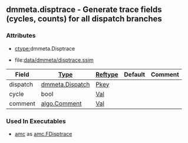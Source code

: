 ## dmmeta.disptrace - Generate trace fields (cycles, counts) for all dispatch branches


### Attributes
<a href="#attributes"></a>
<!-- dev.mdmark  mdmark:MDSECTION  state:BEG_AUTO  param:Attributes -->
* [ctype:](/txt/ssimdb/dmmeta/ctype.md)dmmeta.Disptrace

* file:[data/dmmeta/disptrace.ssim](/data/dmmeta/disptrace.ssim)

|Field|[Type](/txt/ssimdb/dmmeta/ctype.md)|[Reftype](/txt/ssimdb/dmmeta/reftype.md)|Default|Comment|
|---|---|---|---|---|
|dispatch|[dmmeta.Dispatch](/txt/ssimdb/dmmeta/dispatch.md)|[Pkey](/txt/exe/amc/reftypes.md#pkey)|||
|cycle|bool|[Val](/txt/exe/amc/reftypes.md#val)|||
|comment|[algo.Comment](/txt/protocol/algo/Comment.md)|[Val](/txt/exe/amc/reftypes.md#val)|||

<!-- dev.mdmark  mdmark:MDSECTION  state:END_AUTO  param:Attributes -->

### Used In Executables
<a href="#used-in-executables"></a>
<!-- dev.mdmark  mdmark:MDSECTION  state:BEG_AUTO  param:ImdbUses -->

* [amc](/txt/exe/amc/internals.md) as [amc.FDisptrace](/txt/exe/amc/internals.md#amc-fdisptrace)

<!-- dev.mdmark  mdmark:MDSECTION  state:END_AUTO  param:ImdbUses -->

